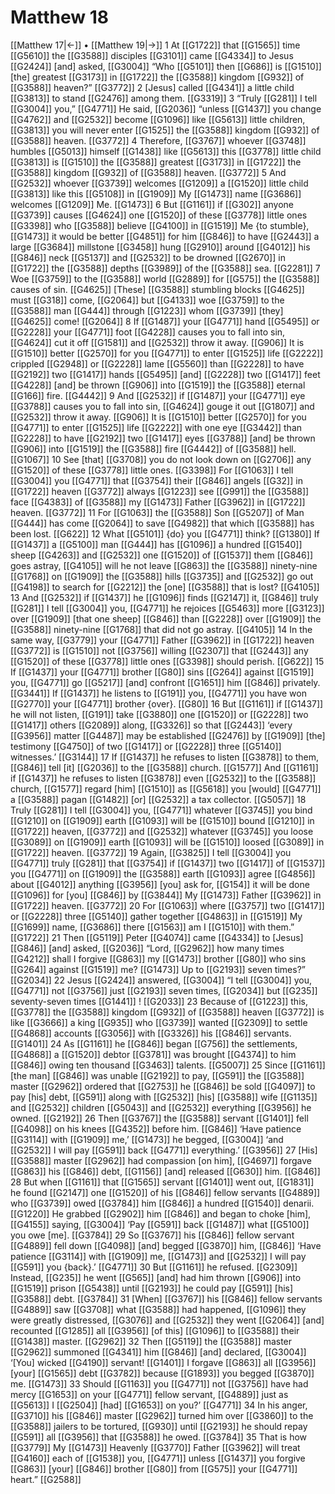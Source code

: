 # Matthew 18
[[Matthew 17|←]] • [[Matthew 19|→]]
1 At [[G1722]] that [[G1565]] time [[G5610]] the [[G3588]] disciples [[G3101]] came [[G4334]] to Jesus [[G2424]] [and] asked, [[G3004]] “Who [[G5101]] then [[G686]] is [[G1510]] [the] greatest [[G3173]] in [[G1722]] the [[G3588]] kingdom [[G932]] of [[G3588]] heaven?” [[G3772]] 
2 [Jesus] called [[G4341]] a little child [[G3813]] to stand [[G2476]] among them. [[G3319]] 
3 “Truly [[G281]] I tell [[G3004]] you,” [[G4771]] He said, [[G2036]] “unless [[G1437]] you change [[G4762]] and [[G2532]] become [[G1096]] like [[G5613]] little children, [[G3813]] you will never enter [[G1525]] the [[G3588]] kingdom [[G932]] of [[G3588]] heaven. [[G3772]] 
4 Therefore, [[G3767]] whoever [[G3748]] humbles [[G5013]] himself [[G1438]] like [[G5613]] this [[G3778]] little child [[G3813]] is [[G1510]] the [[G3588]] greatest [[G3173]] in [[G1722]] the [[G3588]] kingdom [[G932]] of [[G3588]] heaven. [[G3772]] 
5 And [[G2532]] whoever [[G3739]] welcomes [[G1209]] a [[G1520]] little child [[G3813]] like this [[G5108]] in [[G1909]] My [[G1473]] name [[G3686]] welcomes [[G1209]] Me. [[G1473]] 
6 But [[G1161]] if [[G302]] anyone [[G3739]] causes [[G4624]] one [[G1520]] of these [[G3778]] little ones [[G3398]] who [[G3588]] believe [[G4100]] in [[G1519]] Me {to stumble}, [[G1473]] it would be better [[G4851]] for him [[G846]] to have [[G2443]] a large [[G3684]] millstone [[G3458]] hung [[G2910]] around [[G4012]] his [[G846]] neck [[G5137]] and [[G2532]] to be drowned [[G2670]] in [[G1722]] the [[G3588]] depths [[G3989]] of the [[G3588]] sea. [[G2281]] 
7 Woe [[G3759]] to the [[G3588]] world [[G2889]] for [[G575]] the [[G3588]] causes of sin. [[G4625]] [These] [[G3588]] stumbling blocks [[G4625]] must [[G318]] come, [[G2064]] but [[G4133]] woe [[G3759]] to the [[G3588]] man [[G444]] through [[G1223]] whom [[G3739]] [they] [[G4625]] come! [[G2064]] 
8 If [[G1487]] your [[G4771]] hand [[G5495]] or [[G2228]] your [[G4771]] foot [[G4228]] causes you to fall into sin, [[G4624]] cut it off [[G1581]] and [[G2532]] throw it away. [[G906]] It is [[G1510]] better [[G2570]] for you [[G4771]] to enter [[G1525]] life [[G2222]] crippled [[G2948]] or [[G2228]] lame [[G5560]] than [[G2228]] to have [[G2192]] two [[G1417]] hands [[G5495]] [and] [[G2228]] two [[G1417]] feet [[G4228]] [and] be thrown [[G906]] into [[G1519]] the [[G3588]] eternal [[G166]] fire. [[G4442]] 
9 And [[G2532]] if [[G1487]] your [[G4771]] eye [[G3788]] causes you to fall into sin, [[G4624]] gouge it out [[G1807]] and [[G2532]] throw it away. [[G906]] It is [[G1510]] better [[G2570]] for you [[G4771]] to enter [[G1525]] life [[G2222]] with one eye [[G3442]] than [[G2228]] to have [[G2192]] two [[G1417]] eyes [[G3788]] [and] be thrown [[G906]] into [[G1519]] the [[G3588]] fire [[G4442]] of [[G3588]] hell. [[G1067]] 
10 See [that] [[G3708]] you do not look down on [[G2706]] any [[G1520]] of these [[G3778]] little ones. [[G3398]] For [[G1063]] I tell [[G3004]] you [[G4771]] that [[G3754]] their [[G846]] angels [[G32]] in [[G1722]] heaven [[G3772]] always [[G1223]] see [[G991]] the [[G3588]] face [[G4383]] of [[G3588]] my [[G1473]] Father [[G3962]] in [[G1722]] heaven. [[G3772]] 
11 For [[G1063]] the [[G3588]] Son [[G5207]] of Man [[G444]] has come [[G2064]] to save [[G4982]] that which [[G3588]] has been lost. [[G622]] 
12 What [[G5101]] {do} you [[G4771]] think? [[G1380]] If [[G1437]] a [[G5100]] man [[G444]] has [[G1096]] a hundred [[G1540]] sheep [[G4263]] and [[G2532]] one [[G1520]] of [[G1537]] them [[G846]] goes astray, [[G4105]] will he not leave [[G863]] the [[G3588]] ninety-nine [[G1768]] on [[G1909]] the [[G3588]] hills [[G3735]] and [[G2532]] go out [[G4198]] to search for [[G2212]] the [one] [[G3588]] that is lost? [[G4105]] 
13 And [[G2532]] if [[G1437]] he [[G1096]] finds [[G2147]] it, [[G846]] truly [[G281]] I tell [[G3004]] you, [[G4771]] he rejoices [[G5463]] more [[G3123]] over [[G1909]] [that one sheep] [[G846]] than [[G2228]] over [[G1909]] the [[G3588]] ninety-nine [[G1768]] that did not go astray. [[G4105]] 
14 In the same way, [[G3779]] your [[G4771]] Father [[G3962]] in [[G1722]] heaven [[G3772]] is [[G1510]] not [[G3756]] willing [[G2307]] that [[G2443]] any [[G1520]] of these [[G3778]] little ones [[G3398]] should perish. [[G622]] 
15 If [[G1437]] your [[G4771]] brother [[G80]] sins [[G264]] against [[G1519]] you, [[G4771]] go [[G5217]] [and] confront [[G1651]] him [[G846]] privately. [[G3441]] If [[G1437]] he listens to [[G191]] you, [[G4771]] you have won [[G2770]] your [[G4771]] brother {over}. [[G80]] 
16 But [[G1161]] if [[G1437]] he will not listen, [[G191]] take [[G3880]] one [[G1520]] or [[G2228]] two [[G1417]] others [[G2089]] along, [[G3326]] so that [[G2443]] ‘every [[G3956]] matter [[G4487]] may be established [[G2476]] by [[G1909]] [the] testimony [[G4750]] of two [[G1417]] or [[G2228]] three [[G5140]] witnesses.’ [[G3144]] 
17 If [[G1437]] he refuses to listen [[G3878]] to them, [[G846]] tell [it] [[G2036]] to the [[G3588]] church. [[G1577]] And [[G1161]] if [[G1437]] he refuses to listen [[G3878]] even [[G2532]] to the [[G3588]] church, [[G1577]] regard [him] [[G1510]] as [[G5618]] you [would] [[G4771]] a [[G3588]] pagan [[G1482]] [or] [[G2532]] a tax collector. [[G5057]] 
18 Truly [[G281]] I tell [[G3004]] you, [[G4771]] whatever [[G3745]] you bind [[G1210]] on [[G1909]] earth [[G1093]] will be [[G1510]] bound [[G1210]] in [[G1722]] heaven, [[G3772]] and [[G2532]] whatever [[G3745]] you loose [[G3089]] on [[G1909]] earth [[G1093]] will be [[G1510]] loosed [[G3089]] in [[G1722]] heaven. [[G3772]] 
19 Again, [[G3825]] I tell [[G3004]] you [[G4771]] truly [[G281]] that [[G3754]] if [[G1437]] two [[G1417]] of [[G1537]] you [[G4771]] on [[G1909]] the [[G3588]] earth [[G1093]] agree [[G4856]] about [[G4012]] anything [[G3956]] [you] ask for, [[G154]] it will be done [[G1096]] for [you] [[G846]] by [[G3844]] My [[G1473]] Father [[G3962]] in [[G1722]] heaven. [[G3772]] 
20 For [[G1063]] where [[G3757]] two [[G1417]] or [[G2228]] three [[G5140]] gather together [[G4863]] in [[G1519]] My [[G1699]] name, [[G3686]] there [[G1563]] am I [[G1510]] with them.” [[G1722]] 
21 Then [[G5119]] Peter [[G4074]] came [[G4334]] to [Jesus] [[G846]] [and] asked, [[G2036]] “Lord, [[G2962]] how many times [[G4212]] shall I forgive [[G863]] my [[G1473]] brother [[G80]] who sins [[G264]] against [[G1519]] me? [[G1473]] Up to [[G2193]] seven times?” [[G2034]] 
22 Jesus [[G2424]] answered, [[G3004]] “I tell [[G3004]] you, [[G4771]] not [[G3756]] just [[G2193]] seven times, [[G2034]] but [[G235]] seventy-seven times [[G1441]] ! [[G2033]] 
23 Because of [[G1223]] this, [[G3778]] the [[G3588]] kingdom [[G932]] of [[G3588]] heaven [[G3772]] is like [[G3666]] a king [[G935]] who [[G3739]] wanted [[G2309]] to settle [[G4868]] accounts [[G3056]] with [[G3326]] his [[G846]] servants. [[G1401]] 
24 As [[G1161]] he [[G846]] began [[G756]] the settlements, [[G4868]] a [[G1520]] debtor [[G3781]] was brought [[G4374]] to him [[G846]] owing ten thousand [[G3463]] talents. [[G5007]] 
25 Since [[G1161]] [the man] [[G846]] was unable [[G2192]] to pay, [[G591]] the [[G3588]] master [[G2962]] ordered that [[G2753]] he [[G846]] be sold [[G4097]] to pay [his] debt, [[G591]] along with [[G2532]] [his] [[G3588]] wife [[G1135]] and [[G2532]] children [[G5043]] and [[G2532]] everything [[G3956]] he owned. [[G2192]] 
26 Then [[G3767]] the [[G3588]] servant [[G1401]] fell [[G4098]] on his knees [[G4352]] before him. [[G846]] ‘Have patience [[G3114]] with [[G1909]] me,’ [[G1473]] he begged, [[G3004]] ‘and [[G2532]] I will pay [[G591]] back [[G4771]] everything.’ [[G3956]] 
27 [His] [[G3588]] master [[G2962]] had compassion [on him], [[G4697]] forgave [[G863]] his [[G846]] debt, [[G1156]] [and] released [[G630]] him. [[G846]] 
28 But when [[G1161]] that [[G1565]] servant [[G1401]] went out, [[G1831]] he found [[G2147]] one [[G1520]] of his [[G846]] fellow servants [[G4889]] who [[G3739]] owed [[G3784]] him [[G846]] a hundred [[G1540]] denarii. [[G1220]] He grabbed [[G2902]] him [[G846]] and began to choke [him], [[G4155]] saying, [[G3004]] ‘Pay [[G591]] back [[G1487]] what [[G5100]] you owe [me]. [[G3784]] 
29 So [[G3767]] his [[G846]] fellow servant [[G4889]] fell down [[G4098]] [and] begged [[G3870]] him, [[G846]] ‘Have patience [[G3114]] with [[G1909]] me, [[G1473]] and [[G2532]] I will pay [[G591]] you {back}.’ [[G4771]] 
30 But [[G1161]] he refused. [[G2309]] Instead, [[G235]] he went [[G565]] [and] had him thrown [[G906]] into [[G1519]] prison [[G5438]] until [[G2193]] he could pay [[G591]] [his] [[G3588]] debt. [[G3784]] 
31 [When] [[G3767]] his [[G846]] fellow servants [[G4889]] saw [[G3708]] what [[G3588]] had happened, [[G1096]] they were greatly distressed, [[G3076]] and [[G2532]] they went [[G2064]] [and] recounted [[G1285]] all [[G3956]] [of this] [[G1096]] to [[G3588]] their [[G1438]] master. [[G2962]] 
32 Then [[G5119]] the [[G3588]] master [[G2962]] summoned [[G4341]] him [[G846]] [and] declared, [[G3004]] ‘[You] wicked [[G4190]] servant! [[G1401]] I forgave [[G863]] all [[G3956]] [your] [[G1565]] debt [[G3782]] because [[G1893]] you begged [[G3870]] me. [[G1473]] 
33 Should [[G1163]] you [[G4771]] not [[G3756]] have had mercy [[G1653]] on your [[G4771]] fellow servant, [[G4889]] just as [[G5613]] I [[G2504]] [had] [[G1653]] on you?’ [[G4771]] 
34 In his anger, [[G3710]] his [[G846]] master [[G2962]] turned him over [[G3860]] to the [[G3588]] jailers to be tortured, [[G930]] until [[G2193]] he should repay [[G591]] all [[G3956]] that [[G3588]] he owed. [[G3784]] 
35 That is how [[G3779]] My [[G1473]] Heavenly [[G3770]] Father [[G3962]] will treat [[G4160]] each of [[G1538]] you, [[G4771]] unless [[G1437]] you forgive [[G863]] [your] [[G846]] brother [[G80]] from [[G575]] your [[G4771]] heart.” [[G2588]] 
